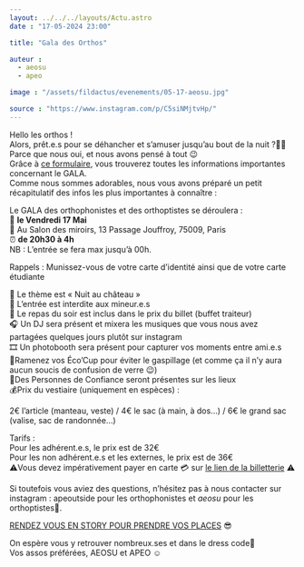 ```yaml
---
layout: ../../../layouts/Actu.astro
date : "17-05-2024 23:00"

title: "Gala des Orthos"

auteur :
  - aeosu
  - apeo

image : "/assets/fildactus/evenements/05-17-aeosu.jpg"

source : "https://www.instagram.com/p/C5siNMjtvHp/"
---
```


Hello les orthos !  
Alors, prêt.e.s pour se déhancher et s’amuser jusqu’au bout de la nuit ?💃🌙  
Parce que nous oui, et nous avons pensé à tout 😉  
Grâce à [ce formulaire](https://docs.google.com/forms/d/e/1FAIpQLScbyyRyypr9c9E926yTVoYvmvH5vCPWhcD2q2atvMVqqCgLeQ/viewform), vous trouverez toutes les informations importantes concernant le GALA.  
Comme nous sommes adorables, nous vous avons préparé un petit récapitulatif des infos les plus importantes à connaître :

Le GALA des orthophonistes et des orthoptistes se déroulera :  
📆 __le Vendredi 17 Mai__  
📍 Au Salon des miroirs, 13 Passage Jouffroy, 75009, Paris  
⏰ __de 20h30 à 4h__  
NB : L’entrée se fera max jusqu’à 00h.

Rappels : Munissez-vous de votre carte d’identité ainsi que de votre carte étudiante

💃 Le thème est « Nuit au château »  
🔞 L’entrée est interdite aux mineur.e.s  
🥧 Le repas du soir est inclus dans le prix du billet (buffet traiteur)  
🎧 Un DJ sera présent et mixera les musiques que vous nous avez partagées quelques jours plutôt sur instagram  
🎞️ Un photobooth sera présent pour capturer vos moments entre ami.e.s  
🍷Ramenez vos Éco’Cup pour éviter le gaspillage (et comme ça il n’y aura aucun soucis de confusion de verre 😉)  
🤝Des Personnes de Confiance seront présentes sur les lieux  
💰Prix du vestiaire (uniquement en espèces) :

2€ l’article (manteau, veste) / 4€ le sac (à main, à dos…) / 6€ le grand sac (valise, sac de randonnée…)

Tarifs :  
Pour les adhérent.e.s, le prix est de 32€  
Pour les non adhérent.e.s et les externes, le prix est de 36€  
⚠️Vous devez impérativement payer en carte 💳 sur [le lien de la billetterie](https://www.helloasso.com/associations/association-parisienne-des-etudiants-en-orthophonie/evenements/iji) ⚠️

Si toutefois vous aviez des questions, n’hésitez pas à nous contacter sur instagram : apeoutside pour les orthophonistes et _aeosu_ pour les orthoptistes🤪.

[RENDEZ VOUS EN STORY POUR PRENDRE VOS PLACES](https://www.helloasso.com/associations/association-parisienne-des-etudiants-en-orthophonie/evenements/iji) 😎

On espère vous y retrouver nombreux.ses et dans le dress code💃  
Vos assos préférées, AEOSU et APEO ☺️